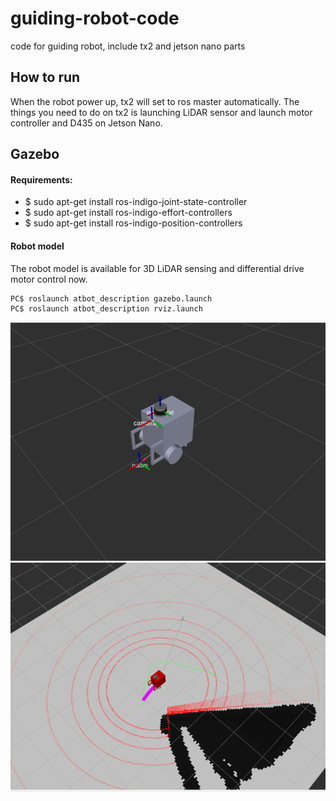 # guiding-robot-code
code for guiding robot, include tx2 and jetson nano parts

## How to run
When the robot power up, tx2 will set to ros master automatically. The things you need to do on tx2 is launching LiDAR sensor and 
launch motor controller and D435 on Jetson Nano.


## Gazebo
#### Requirements:
 -  $ sudo apt-get install ros-indigo-joint-state-controller
 -  $ sudo apt-get install ros-indigo-effort-controllers
 -  $ sudo apt-get install ros-indigo-position-controllers

#### Robot model
The robot model is available for 3D LiDAR sensing and differential drive motor control now.
```bash
PC$ roslaunch atbot_description gazebo.launch  
PC$ roslaunch atbot_description rviz.launch
```

![image](figures/atbot_rviz.png)
![image](figures/atbot_movebase.png)

